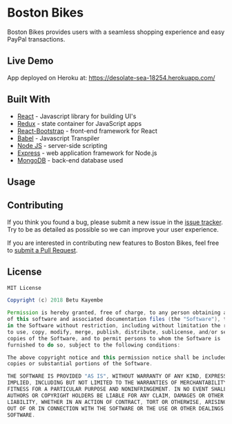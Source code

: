 # Boston Bikes

Boston Bikes provides users with a seamless shopping experience and easy PayPal transactions. 

## Live Demo

App deployed on Heroku at: https://desolate-sea-18254.herokuapp.com/

## Built With

* [React](https://reactjs.org/) - Javascript library for building UI's  
* [Redux](https://redux.js.org/) - state container for JavaScript apps
* [React-Bootstrap](https://react-bootstrap.github.io/) - front-end framework for React
* [Babel](https://babeljs.io/) - Javascript Transpiler
* [Node JS](https://nodejs.org/en/) - server-side scripting 
* [Express](https://expressjs.com/) - web application framework for Node.js
* [MongoDB](https://www.mongodb.com/) - back-end database used

## Usage 


## Contributing

If you think you found a bug, please submit a new issue in the [issue tracker](https://github.com/betukay/react-cart-app/issues). Try to be as detailed as possible so we can improve your user experience. 

If you are interested in contributing new features to Boston Bikes, feel free to [submit a Pull Request](https://help.github.com/articles/about-pull-requests/).

## License

```Groovy
MIT License

Copyright (c) 2018 Betu Kayembe

Permission is hereby granted, free of charge, to any person obtaining a copy
of this software and associated documentation files (the "Software"), to deal
in the Software without restriction, including without limitation the rights
to use, copy, modify, merge, publish, distribute, sublicense, and/or sell
copies of the Software, and to permit persons to whom the Software is
furnished to do so, subject to the following conditions:

The above copyright notice and this permission notice shall be included in all
copies or substantial portions of the Software.

THE SOFTWARE IS PROVIDED "AS IS", WITHOUT WARRANTY OF ANY KIND, EXPRESS OR
IMPLIED, INCLUDING BUT NOT LIMITED TO THE WARRANTIES OF MERCHANTABILITY,
FITNESS FOR A PARTICULAR PURPOSE AND NONINFRINGEMENT. IN NO EVENT SHALL THE
AUTHORS OR COPYRIGHT HOLDERS BE LIABLE FOR ANY CLAIM, DAMAGES OR OTHER
LIABILITY, WHETHER IN AN ACTION OF CONTRACT, TORT OR OTHERWISE, ARISING FROM,
OUT OF OR IN CONNECTION WITH THE SOFTWARE OR THE USE OR OTHER DEALINGS IN THE
SOFTWARE.
```
